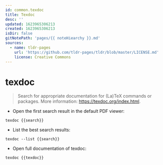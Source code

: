 ```yaml
---
id: common.texdoc
title: Texdoc
desc: ''
updated: 1623965306213
created: 1623965306213
isDir: false
gitNotePath: 'pages/{{ noteHiearchy }}.md'
sources:
  - name: tldr-pages
    url: 'https://github.com/tldr-pages/tldr/blob/master/LICENSE.md'
    license: Creative Commons
---
```

# texdoc

> Search for appropriate documentation for (La)TeX commands or packages.
> More information: <https://texdoc.org/index.html>.

- Open the first search result in the default PDF viewer:

`texdoc {{search}}`

- List the best search results:

`texdoc --list {{search}}`

- Open full documentation of texdoc:

`texdoc {{texdoc}}`

